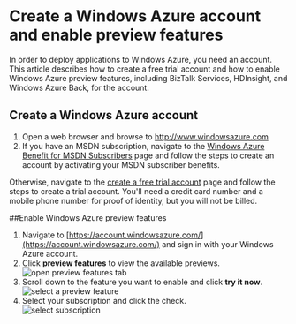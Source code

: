 <properties title="Create a Windows Azure account and enable preview features" pageTitle="Create a Windows Azure account" description="Create a free trial account and how to enable Windows Azure preview features, including BizTalk Services, HDInsight, and Windows Azure Back" authors="waltpo" />

# Create a Windows Azure account and enable preview features

In order to deploy applications to Windows Azure, you need an account. This article describes how to create a free trial account and how to enable Windows Azure preview features, including BizTalk Services, HDInsight, and Windows Azure Back, for the account.

## Create a Windows Azure account

1.  Open a web browser and browse to <a href="http://www.windowsazure.com">http://www.windowsazure.com</a>
2.  If you have an MSDN subscription, navigate to the <a href="/en-us/pricing/member-offers/msdn-benefits-details/" target="_blank">Windows Azure Benefit for MSDN Subscribers</a> page and follow the steps to create an account by activating your MSDN subscriber benefits.

   Otherwise, navigate to the <a href="/en-us/pricing/free-trial/" target="_blank">create a free trial account</a> page and follow the steps to create a trial account. You'll need a credit card number and a mobile phone number for proof of identity, but you will not be billed.

##<a id="enable"></a>Enable Windows Azure preview features

1.  Navigate to [https://account.windowsazure.com/](https://account.windowsazure.com/) and sign in with your Windows Azure account.
2.  Click **preview features** to view the available previews.<br />
    ![open preview features tab][1]
3.  Scroll down to the feature you want to enable and click **try it now**.<br />
    ![select a preview feature][2]
4.  Select your subscription and click the check.<br />
    ![select subscription][3]



[1]: ./media/create-a-windows-azure-account/antares-iaas-preview-01.png
[2]: ./media/create-a-windows-azure-account/antares-iaas-preview-05.png
[3]: ./media/create-a-windows-azure-account/antares-iaas-preview-06.png
